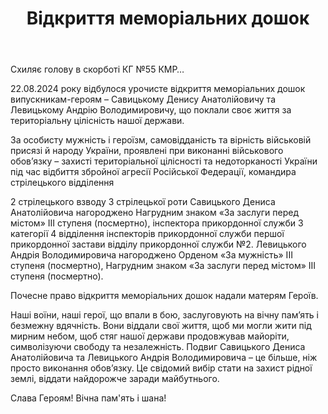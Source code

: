 ﻿---
title: Відкриття меморіальних дошок
---

Схиляє голову в скорботі КГ №55 КМР…

22.08.2024 року відбулося урочисте відкриття меморіальних дошок випускникам-героям – Савицькому Денису Анатолійовичу та Левицькому Андрію Володимировичу, що поклали своє життя за  територіальну цілісність нашої держави.

За особисту мужність і героїзм, самовідданість та вірність військовій присязі й народу України, проявлені при виконанні військового обов’язку – захисті територіальної цілісності та недоторканості України під час відбиття збройної агресії Російської Федерації, командира стрілецького відділення 

2 стрілецького взводу 3 стрілецької роти Савицького Дениса Анатолійовича нагороджено Нагрудним знаком «За заслуги перед містом» III ступеня (посмертно), інспектора прикордонної служби 3 категорії 4 відділення інспекторів прикордонної служби першої прикордонної застави відділу прикордонної служби №2. Левицького Андрія Володимировича нагороджено Орденом «За мужність» III ступеня (посмертно), Нагрудним знаком «За заслуги перед містом» III ступеня (посмертно).

Почесне право відкриття меморіальних дошок надали матерям Героїв.

Наші воїни, наші герої, що впали в бою, заслуговують на вічну пам’ять і безмежну вдячність. Вони віддали свої життя, щоб ми могли жити під мирним небом, щоб стяг нашої держави продовжував майоріти, символізуючи свободу та незалежність. Подвиг Савицького Дениса Анатолійовича та Левицького Андрія Володимировича – це більше, ніж просто виконання обов’язку. Це свідомий вибір стати на захист рідної землі, віддати найдорожче заради майбутнього. 

Слава Героям! Вічна пам'ять і шана!

<slideshow />